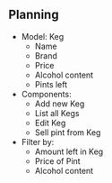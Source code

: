 ## Planning

* Model: Keg
  * Name
  * Brand
  * Price
  * Alcohol content
  * Pints left
* Components:
  * Add new Keg
  * List all Kegs
  * Edit Keg
  * Sell pint from Keg
* Filter by:
  * Amount left in Keg
  * Price of Pint
  * Alcohol content
